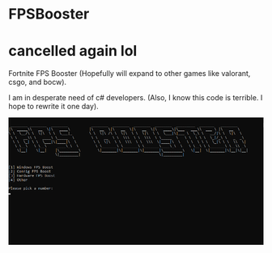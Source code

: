 # FPSBooster
# cancelled again lol
Fortnite FPS Booster (Hopefully will expand to other games like valorant, csgo, and bocw).

I am in desperate need of c# developers. (Also, I know this code is terrible. I hope to rewrite it one day).

<img src="screenshots/fpsimage.png">
